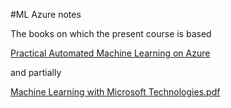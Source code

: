 #ML Azure notes

The books on which the present course is based

[Practical Automated Machine Learning on Azure](https://www.oreilly.com/library/view/practical-automated-machine/9781492055587/)

and partially 

[Machine Learning with Microsoft Technologies.pdf](https://drive.google.com/open?id=1KUIL9lO_E8dyBhvHQOctyi003sjyOy_R)

